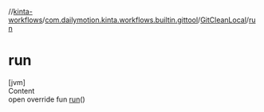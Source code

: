 //[kinta-workflows](../../../index.md)/[com.dailymotion.kinta.workflows.builtin.gittool](../index.md)/[GitCleanLocal](index.md)/[run](run.md)



# run  
[jvm]  
Content  
open override fun [run](run.md)()  



